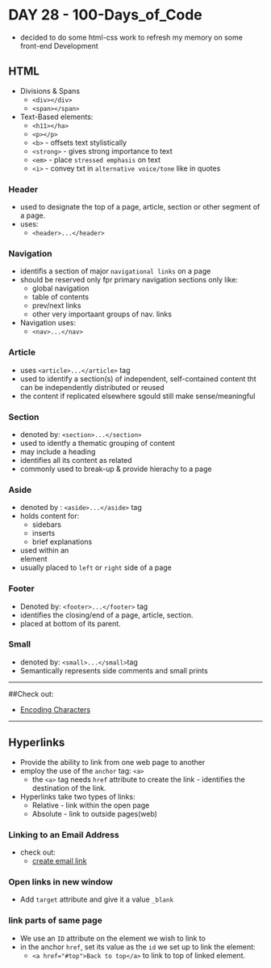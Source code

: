 # DAY 28 - 100-Days_of_Code

- decided to do some html-css work to refresh my memory on some front-end Development
## HTML
- Divisions & Spans
    * `<div></div>` 
    * `<span></span>`
- Text-Based elements:
    * `<h11></ha>`
    * `<p></p>`
    * `<b>` - offsets text stylistically
    * `<strong>` - gives strong importance to text
    * `<em>` - place `stressed emphasis` on text
    * `<i>` - convey txt in `alternative voice/tone` like in quotes

### Header
- used to designate the top of a page, article, section or other segment of a page.
- uses:
    * `<header>...</header>`

### Navigation
- identifis a section of major `navigational links` on a page
- should be reserved only fpr primary navigation sections only like:
    * global navigation
    * table of contents
    * prev/next links
    * other very importaant groups of nav. links
- Navigation uses:
    * `<nav>...</nav>`

### Article
- uses `<article>...</article>` tag
- used to identify a section(s) of independent, self-contained content tht can be independently distributed or reused
- the content if replicated elsewhere sgould still make sense/meaningful

### Section
- denoted by: `<section>...</section>`
- used to identfy a thematic grouping of content
- may include a heading
- identifies all its content as related
- commonly used to break-up & provide hierachy to a page

### Aside
- denoted by : `<aside>...</aside>` tag
- holds content for:
    * sidebars
    * inserts
    * brief explanations
- used within an <article> element
- usually placed to `left` or `right` side of a page

### Footer
- Denoted by: `<footer>...</footer>` tag
- identifies the closing/end of a page, article, section.
- placed at bottom of its parent.

### Small
- denoted by: `<small>...</small>`tag
- Semantically represents side comments and small prints

--------------------
##Check out:
- [Encoding Characters](https://copypastecharacter.com/)
--------------------

## Hyperlinks
- Provide the ability to link from one web page to another
- employ the use of the `anchor` tag: `<a>`
    * the `<a>` tag needs `href` attribute to create the link - identifies the destination of the link.
- Hyperlinks take two types of links:
    * Relative - link within the open page
    * Absolute - link to outside pages(web)

### Linking to an Email Address
- check out:
    * [create email link](https://learn.shayhowe.com/html-css/getting-to-know-html/)

### Open links in new window
- Add `target` attribute and give it a value `_blank`

### link parts of same page
- We use an `ID` attribute on the element we wish to link to
- in the anchor `href`, set its value as the `id` we set up to link the element:
    * `<a href="#top">Back to top</a>` to link to top of linked element.